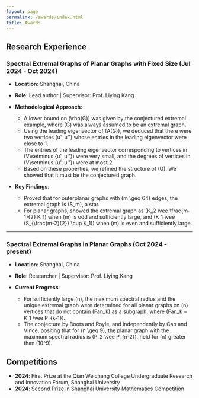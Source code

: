 ```yaml
---
layout: page
permalink: /awards/index.html
title: Awards
---
```



## Research Experience

### Spectral Extremal Graphs of Planar Graphs with Fixed Size (Jul 2024 - Oct 2024)
- **Location**: Shanghai, China
- **Role**: Lead author | Supervisor: Prof. Liying Kang

- **Methodological Approach**:
  - A lower bound on \(\rho(G)\) was given by the conjectured extremal example, where \(G\) was always assumed to be an extremal graph.
  - Using the leading eigenvector of \(A(G)\), we deduced that there were two vertices \(u', u''\) whose entries in the leading eigenvector were close to 1.
  - The entries of the leading eigenvector corresponding to vertices in \(V\setminus \{u', u''\}\) were very small, and the degrees of vertices in \(V\setminus \{u', u''\}\) were at most 2.
  - Based on these properties, we refined the structure of \(G\). We showed that it must be the conjectured graph.
- **Key Findings**:
  - Proved that for outerplanar graphs with \(m \geq 64\) edges, the extremal graph is \(S_m\), a star.
  - For planar graphs, showed the extremal graph as \(K_2 \vee \frac{m-1}{2} K_1\) when \(m\) is odd and sufficiently large, and \(K_1 \vee (S_{\frac{m-2}{2}} \cup K_1)\) when \(m\) is even and sufficiently large.

---

### Spectral Extremal Graphs in Planar Graphs (Oct 2024 - present)
- **Location**: Shanghai, China
- **Role**: Researcher | Supervisor: Prof. Liying Kang

- **Current Progress**:
  - For sufficiently large \(n\), the maximum spectral radius and the unique extremal graph were determined for all planar graphs on \(n\) vertices that do not contain \(Fan_k\) as a subgraph, where \(Fan_k = K_1 \vee P_{k-1}\).
  - The conjecture by Boots and Royle, and independently by Cao and Vince, positing that for \(n \geq 9\), the planar graph with the maximum spectral radius is \(P_2 \vee P_{n-2}\), held for \(n\) greater than \(10^9\).



## Competitions
- **2024**: First Prize at the Qian Weichang College Undergraduate Research and Innovation Forum, Shanghai University
- **2024**: Second Prize in Shanghai University Mathematics Competition

<br>
